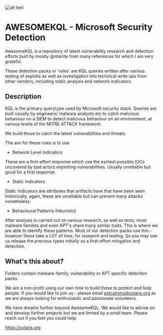 ![alt text](https://static.wixstatic.com/media/fa2da5_a22354e11ada4292a79e0f8c2289b31b~mv2.png/v1/fill/w_243,h_113,al_c,q_85,usm_0.66_1.00_0.01/Monochrome%20on%20Transparent_edited.webp)

# AWESOMEKQL - Microsoft Security Detection

AwesomeKQL is a repository of latest vulnerability research and detection efforts built by mostly @ntwrite from many references for which I am very grateful. 

These detection packs or 'rules' are KQL queries written after various testing of exploits as well as investigation into technical write ups from other vendors, including static analysis and network indicators. 

## Description

KQL is the primary querytype used by Microsoft security stack. Queries are built usually by engineers/ malware analysts etc to catch malicious behaviour on a SIEM to detect malicious behaviour on an environment, at various levels of the MITRE ATT&CK framework.

We build those to catch the latest vulnerabilities and threats.

The aim for these rules is to use 
- Network Level Indicators
  
These are a first-effort response which use the earliest possible IOCs uncovered by bad actors exploiting vulnerabilities. Usually unreliable but good    for a first response.
  
- Static Indicators

Static Indicators are attributes that artifacts have that have been seen historically, again, these are unreliable but can prevent many attacks   nonetheless.
  
- Behavioural Patterns (Heuristic)

After analysis is carried out on various research, as well as tests, most malware families and even APT's share many similar traits. This is where we   are able to identify these patterns. Most of our detection packs use this - however these take a LOT of time, for research and testing. So you may see us release the previous types initially as a first-effort mitigation and detection.

## What's this about?
Folders contain malware-family, vulnerability or APT specific detection packs. 

We are a non-profit using our own time to build these to protect and help people. If you would like to join us - please email extcomms@cylaris.org as we are always looking for enthusiastic and passionate volunteers.

We have dreams further beyond AwesomeKQL. We would like to advise on and develop further projects but we are limited by a small team. Please reach out if you feel you could help.

https://cylaris.org
